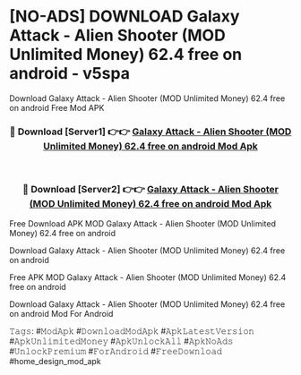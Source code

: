 # [NO-ADS] DOWNLOAD Galaxy Attack - Alien Shooter (MOD Unlimited Money) 62.4 free on android - v5spa
Download Galaxy Attack - Alien Shooter (MOD Unlimited Money) 62.4 free on android Free Mod APK

<div align="center">
<h3>🔴 Download [Server1] 👉👉 <a href="https://apk-comot.site?title=Galaxy_Attack_-_Alien_Shooter_(MOD_Unlimited_Money)_62.4_free_on_android">Galaxy Attack - Alien Shooter (MOD Unlimited Money) 62.4 free on android Mod Apk</a></h3><br>

<h3>🔴 Download [Server2] 👉👉 <a href="https://apk-comot.site?title=Galaxy_Attack_-_Alien_Shooter_(MOD_Unlimited_Money)_62.4_free_on_android">Galaxy Attack - Alien Shooter (MOD Unlimited Money) 62.4 free on android Mod Apk</a></h3>
</div>


Free Download APK MOD Galaxy Attack - Alien Shooter (MOD Unlimited Money) 62.4 free on android

Download Galaxy Attack - Alien Shooter (MOD Unlimited Money) 62.4 free on android 

Free APK MOD Galaxy Attack - Alien Shooter (MOD Unlimited Money) 62.4 free on android 

Download Galaxy Attack - Alien Shooter (MOD Unlimited Money) 62.4 free on android Mod For Android

𝚃𝚊𝚐𝚜: #𝙼𝚘𝚍𝙰𝚙𝚔 #𝙳𝚘𝚠𝚗𝚕𝚘𝚊𝚍𝙼𝚘𝚍𝙰𝚙𝚔 #𝙰𝚙𝚔𝙻𝚊𝚝𝚎𝚜𝚝𝚅𝚎𝚛𝚜𝚒𝚘𝚗 #𝙰𝚙𝚔𝚄𝚗𝚕𝚒𝚖𝚒𝚝𝚎𝚍𝙼𝚘𝚗𝚎𝚢 #𝙰𝚙𝚔𝚄𝚗𝚕𝚘𝚌𝚔𝙰𝚕𝚕 #𝙰𝚙𝚔𝙽𝚘𝙰𝚍𝚜 #𝚄𝚗𝚕𝚘𝚌𝚔𝙿𝚛𝚎𝚖𝚒𝚞𝚖 #𝙵𝚘𝚛𝙰𝚗𝚍𝚛𝚘𝚒𝚍 #𝙵𝚛𝚎𝚎𝙳𝚘𝚠𝚗𝚕𝚘𝚊𝚍 #home_design_mod_apk